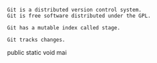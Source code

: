 ```
Git is a distributed version control system.
Git is free software distributed under the GPL.
```

```
Git has a mutable index called stage.
```

```
Git tracks changes.
```

public static void mai